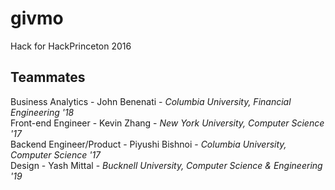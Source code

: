 # givmo
Hack for HackPrinceton 2016

## Teammates

Business Analytics - John Benenati - *Columbia University, Financial Engineering '18* <br />
Front-end Engineer - Kevin Zhang - *New York University, Computer Science '17*<br />
Backend Engineer/Product - Piyushi Bishnoi - *Columbia University, Computer Science '17*<br />
Design - Yash Mittal - *Bucknell University, Computer Science & Engineering '19*<br />

